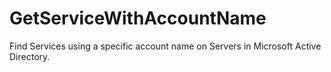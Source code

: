 # GetServiceWithAccountName
Find Services using a specific account name on Servers in Microsoft Active Directory.
